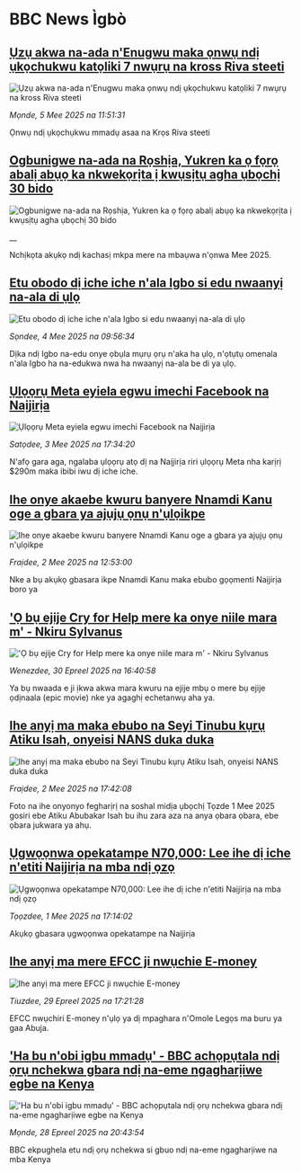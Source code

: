 # BBC News Ìgbò## [Ụzụ akwa na-ada n'Enugwu maka ọnwụ ndị ụkọchukwu katọliki 7 nwụrụ na kross Riva steeti](https://www.bbc.com/igbo/articles/cqx45z0nv3lo?at_campaign=githubrss)![Ụzụ akwa na-ada n'Enugwu maka ọnwụ ndị ụkọchukwu katọliki 7 nwụrụ na kross Riva steeti](https://ichef.bbci.co.uk/ace/standard/240/cpsprodpb/c3d4/live/f765ec40-29a5-11f0-8c66-ebf25fc2cfef.png)_Mọnde, 5 Mee 2025 na 11:51:31_Ọnwụ ndị ụkọchụkwu mmadụ asaa na Krọs Riva steeti## [Ogbunigwe na-ada na Rọshịa, Yukren ka ọ fọrọ abalị abụọ ka nkwekọrịta ị kwụsịtụ agha ụbọchị 30 bido](https://www.bbc.co.uk/igbo/live/cz95zpxkd9vt?at_campaign=githubrss)![Ogbunigwe na-ada na Rọshịa, Yukren ka ọ fọrọ abalị abụọ ka nkwekọrịta ị kwụsịtụ agha ụbọchị 30 bido](https://ichef.bbci.co.uk/ace/standard/240/cpsprodpb/9059/live/39430eb0-2a58-11f0-8c66-ebf25fc2cfef.png)__Nchịkọta akụkọ ndị kachasị mkpa mere na mbaụwa n'ọnwa Mee 2025.## [Etu obodo dị iche iche n'ala Igbo si edu nwaanyị na-ala di ụlọ](https://www.bbc.com/igbo/articles/c7vnpz14lljo?at_campaign=githubrss)![Etu obodo dị iche iche n'ala Igbo si edu nwaanyị na-ala di ụlọ](https://ichef.bbci.co.uk/ace/standard/240/cpsprodpb/9d0c/live/193af8e0-28cc-11f0-9761-1905a59d240c.jpg)_Sọndee, 4 Mee 2025 na 09:56:34_Dịka ndị Igbo na-edu onye ọbụla mụrụ ọrụ n'aka ha ụlọ, n'ọtụtụ omenala n'ala Igbo ha na-edukwa nwa ha nwaanyị na-ala be di ya ụlọ.## [Ụlọọrụ Meta eyiela egwu imechi Facebook na Naịjirịa](https://www.bbc.com/igbo/articles/cy4vx8jp9wvo?at_campaign=githubrss)![Ụlọọrụ Meta eyiela egwu imechi Facebook na Naịjirịa](https://ichef.bbci.co.uk/ace/standard/240/cpsprodpb/a36f/live/662b57c0-27f6-11f0-8f57-b7237f6a66e6.png)_Satọdee, 3 Mee 2025 na 17:34:20_N'afọ gara aga, ngalaba ụlọọrụ atọ dị na Naịjirịa riri ụlọọrụ Meta nha karịrị $290m maka ibibi iwu dị iche iche.## [Ihe onye akaebe kwuru banyere Nnamdi Kanu oge a gbara ya ajụjụ ọnụ n'ụlọikpe ](https://www.bbc.com/igbo/articles/c1jxy46j7dgo?at_campaign=githubrss)![Ihe onye akaebe kwuru banyere Nnamdi Kanu oge a gbara ya ajụjụ ọnụ n'ụlọikpe ](https://ichef.bbci.co.uk/ace/standard/240/cpsprodpb/b0cd/live/6ca04eb0-2744-11f0-a023-7133bf8b5793.jpg)_Fraịdee, 2 Mee 2025 na 12:53:00_Nke a bụ akụkọ gbasara ikpe Nnamdi Kanu maka ebubo gọọmenti Naịjirịa boro ya## ['Ọ bụ ejije Cry for Help mere ka onye niile mara m' - Nkiru Sylvanus](https://www.bbc.com/igbo/articles/c807eey2ex9o?at_campaign=githubrss)!['Ọ bụ ejije Cry for Help mere ka onye niile mara m' - Nkiru Sylvanus](https://ichef.bbci.co.uk/ace/standard/240/cpsprodpb/d26c/live/c0c2b320-25e1-11f0-b26b-ab62c890638b.png)_Wenezdee, 30 Epreel 2025 na 16:40:58_Ya bụ nwaada e ji ịkwa akwa mara kwuru na ejije mbụ o mere bụ ejije ọdịnaala (epic movie) nke ya agaghị echetanwụ aha ya.## [Ihe anyị ma maka ebubo na Seyi Tinubu kụrụ Atiku Isah, onyeisi NANS duka duka](https://www.bbc.com/igbo/articles/cly1kxnmp17o?at_campaign=githubrss)![Ihe anyị ma maka ebubo na Seyi Tinubu kụrụ Atiku Isah, onyeisi NANS duka duka](https://ichef.bbci.co.uk/ace/standard/240/cpsprodpb/94c2/live/adc49c20-276c-11f0-b26b-ab62c890638b.jpg)_Fraịdee, 2 Mee 2025 na 17:42:08_Foto na ihe onyonyo fegharịrị na soshal midịa ụbọchị Tọzde 1 Mee 2025 gosiri ebe Atiku Abubakar Isah bu ihu zara aza na anya ọbara ọbara, ebe ọbara jukwara ya ahụ.## [Ụgwọọnwa opekatampe N70,000: Lee ihe dị iche n'etiti Naịjirịa na mba ndị ọzọ](https://www.bbc.com/igbo/articles/cq673r5zz73o?at_campaign=githubrss)![Ụgwọọnwa opekatampe N70,000: Lee ihe dị iche n'etiti Naịjirịa na mba ndị ọzọ](https://ichef.bbci.co.uk/ace/standard/240/cpsprodpb/d329/live/45478c20-2663-11f0-af27-090e238d1774.jpg)_Tọọzdee, 1 Mee 2025 na 17:14:02_Akụkọ gbasara ụgwọọnwa opekatampe na Naịjirịa## [Ihe anyị ma mere EFCC ji nwụchie E-money](https://www.bbc.com/igbo/articles/c99p8v38789o?at_campaign=githubrss)![Ihe anyị ma mere EFCC ji nwụchie E-money](https://ichef.bbci.co.uk/ace/standard/240/cpsprodpb/4082/live/c341b9c0-2519-11f0-8182-478cd6217f81.jpg)_Tiuzdee, 29 Epreel 2025 na 17:21:28_EFCC nwụchiri E-money n'ụlọ ya dị mpaghara n'Omole Legọs ma buru ya gaa Abuja.## ['Ha bu n'obi igbu mmadụ' - BBC achọpụtala ndị ọrụ nchekwa gbara ndị na-eme ngagharịiwe egbe na Kenya](https://www.bbc.com/igbo/articles/cjwvgv11qy1o?at_campaign=githubrss)!['Ha bu n'obi igbu mmadụ' - BBC achọpụtala ndị ọrụ nchekwa gbara ndị na-eme ngagharịiwe egbe na Kenya](https://ichef.bbci.co.uk/ace/standard/240/cpsprodpb/81a2/live/3cc65ae0-2109-11f0-9060-674316cb3a1f.jpg)_Mọnde, 28 Epreel 2025 na 20:43:54_BBC ekpughela etu ndị ọrụ nchekwa si gbuo ndị na-eme ngagharịiwe na mba Kenya